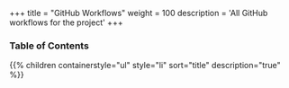 +++
title = "GitHub Workflows"
weight = 100
description = 'All GitHub workflows for the project'
+++

### Table of Contents
{{% children containerstyle="ul" style="li" sort="title" description="true" %}}
